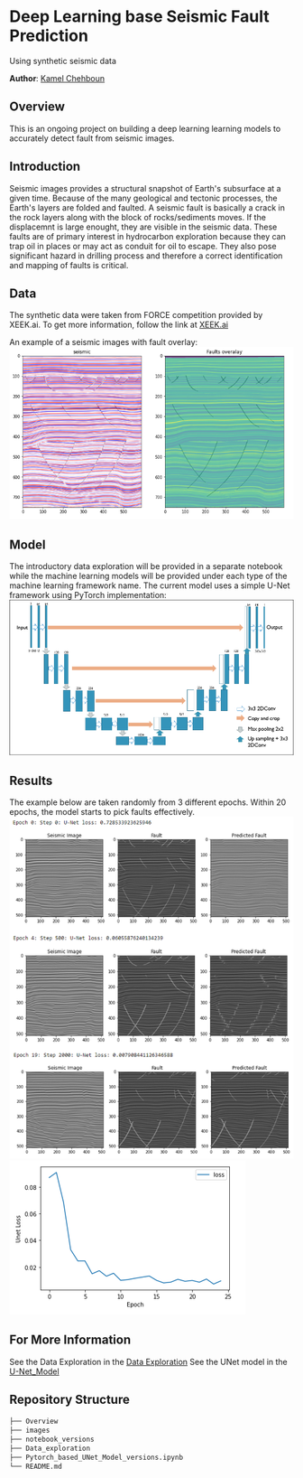 
# Deep Learning base Seismic Fault Prediction
Using synthetic seismic data

**Author**: [Kamel Chehboun](mailto:kachehboun@gmail.com)

## Overview

This is an ongoing project on building a deep learning learning models to accurately detect fault from seismic images. 

## Introduction
Seismic images provides a structural snapshot of Earth's subsurface at a given time. Because of the many geological and tectonic processes, the Earth's layers are folded and faulted. A seismic fault is basically a crack in the rock layers along with the block of rocks/sediments moves. If the displacemnt is large enought, they are visible in the seismic data. These faults are of primary interest in hydrocarbon exploration because they can trap oil in places or may act as conduit for oil to escape. They also pose significant hazard in drilling process and therefore a correct identification and mapping of faults is critical. 


## Data

The synthetic data were taken from FORCE competition provided by XEEK.ai.
To get more information, follow the link at [XEEK.ai](https://xeek.ai/challenges/force-seismic/overview)

An example of a seismic images with fault overlay:
![IMG](./images/Fault_overlay.PNG)


## Model

The introductory data exploration will be provided in a separate notebook while the machine learning models will be provided under each type of the machine learning framework name.
The current model uses a simple U-Net framework using PyTorch implementation: 
![IMG](./images/U_Net%20_framework.png)


## Results
The example below are taken randomly from 3 different epochs. Within 20 epochs, the model starts to pick faults effectively.
![IMG](./images/Results.PNG)
![IMG](./images/loss.PNG)


## For More Information

See the Data Exploration in the [Data Exploration](./Data_exploration.ipynb)
See the UNet model in the [U-Net_Model](./Pytorch_based_UNet_Model_v2.ipynb)



## Repository Structure

```
├── Overview
├── images 
├── notebook_versions
├── Data_exploration
├── Pytorch_based_UNet_Model_versions.ipynb
└── README.md
```

